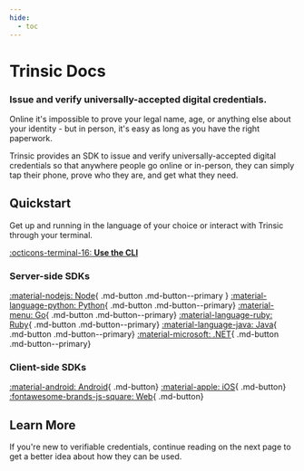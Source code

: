 ```yaml
---
hide:
  - toc
---
```

# Trinsic Docs

### Issue and verify universally-accepted digital credentials.
Online it's impossible to prove your legal name, age, or anything else about your identity - but in person, it's easy as long as you have the right paperwork.

Trinsic provides an SDK to issue and verify universally-accepted digital credentials so that anywhere people go online or in-person, they can simply tap their phone, prove who they are, and get what they need.

## Quickstart 
Get up and running in the language of your choice or interact with Trinsic through your terminal.

[:octicons-terminal-16: **Use the CLI**](#)
### Server-side SDKs
[:material-nodejs: Node](#){ .md-button .md-button--primary }
[:material-language-python: Python](#){ .md-button .md-button--primary}
[:material-menu: Go](#){ .md-button .md-button--primary}
[:material-language-ruby: Ruby](#){ .md-button .md-button--primary}
[:material-language-java: Java](#){ .md-button .md-button--primary}
[:material-microsoft: .NET](#){ .md-button .md-button--primary}

### Client-side SDKs
[:material-android: Android](#){ .md-button} 
[:material-apple: iOS](#){ .md-button} 
[:fontawesome-brands-js-square: Web](#){ .md-button} 

## Learn More
If you're new to verifiable credentials, continue reading on the next page to get a better idea about how they can be used. 

